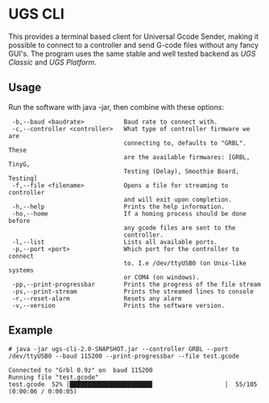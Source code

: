 # UGS CLI

This provides a terminal based client for Universal Gcode Sender, making it possible to connect to a controller and send
G-code files without any fancy GUI's. The program uses the same stable and well tested backend as *UGS Classic* and
*UGS Platform*.

## Usage
Run the software with java -jar, then combine with these options:

```
 -b,--baud <baudrate>           Baud rate to connect with.
 -c,--controller <controller>   What type of controller firmware we are
                                connecting to, defaults to "GRBL". These
                                are the available firmwares: [GRBL, TinyG,
                                Testing (Delay), Smoothie Board, Testing]
 -f,--file <filename>           Opens a file for streaming to controller
                                and will exit upon completion.
 -h,--help                      Prints the help information.
 -ho,--home                     If a homing process should be done before
                                any gcode files are sent to the
                                controller.
 -l,--list                      Lists all available ports.
 -p,--port <port>               Which port for the controller to connect
                                to. I.e /dev/ttyUSB0 (on Unix-like systems
                                or COM4 (on windows).
 -pp,--print-progressbar        Prints the progress of the file stream
 -ps,--print-stream             Prints the streamed lines to console
 -r,--reset-alarm               Resets any alarm
 -v,--version                   Prints the software version.
 ```
 
 ## Example
 
```
# java -jar ugs-cli-2.0-SNAPSHOT.jar --controller GRBL --port /dev/ttyUSB0 --baud 115200 --print-progressbar --file test.gcode

Connected to "Grbl 0.9z" on  baud 115200
Running file "test.gcode"
test.gcode  52% │██████████████████████▉                    │  55/105 (0:00:06 / 0:00:05) 
```

